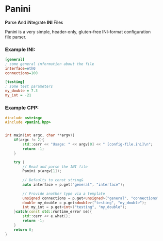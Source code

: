 # Panini

**P**arse **A**nd i**N**tegrate  **INI** Files

Panini is a very simple, header-only, gluten-free INI-format configuration file parser.


### Example INI:
```ini
[general]
; some general information about the file
interface=eth0
connections=100

[testing]
; some test parameters
my_double = 7.3
my_int = -21
```

### Example CPP:

```cpp
#include <string>
#include <panini.hpp>


int main(int argc, char **argv){
    if(argc != 2){
        std::cerr << "Usage: " << argv[0] << " [config-file.ini]\n";
        return -1;
    }

    try {
	    // Read and parse the INI file
        Panini p(argv[1]);
		
		// Defaults to const string&
        auto interface = p.get("general", "interface");
		
		// Provide another type via a template
        unsigned connections = p.get<unsigned>("general", "connections");
        double my_double = p.get<double>("testing", "my_double");
        int my_int = p.get<int>("testing", "my_double");
    }catch(const std::runtime_error &e){
        std::cerr << e.what();
        return -1;
    }
    return 0;
}
```
